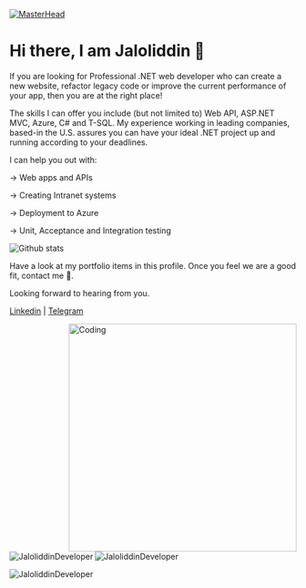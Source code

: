 [![MasterHead](https://developers.giphy.com/branch/master/static/api-512d36c09662682717108a38bbb5c57d.gif)](https://rishavchanda.io)
# Hi there, I am Jaloliddin 👋
If you are looking for Professional .NET web developer who can create a new website, refactor legacy code or improve the current performance of your app, then you are at the right place!

The skills I can offer you include (but not limited to) Web API, ASP.NET MVC, Azure, C# and T-SQL. My experience working in leading companies, based-in the U.S. assures you can have your ideal .NET project up and running according to your deadlines.

I can help you out with:

→ Web apps and APIs

→ Creating Intranet systems

→ Deployment to Azure

→ Unit, Acceptance and Integration testing

 ![Github stats](https://github-readme-stats.vercel.app/api?username=JaloliddinDeveloper&show_icons=true&theme=dark)


Have a look at my portfolio items in this profile. Once you feel we are a good fit, contact me 💬.

Looking forward to hearing from you.

[Linkedin](https://www.linkedin.com/in/jaloliddin-mahkamov-761a46298/) | [Telegram](https://t.me/JaloliddinDeveloper)   

<img align="right" alt="Coding" width="400" src="https://cdn.dribbble.com/users/1162077/screenshots/3848914/programmer.gif">



<p><img align="left" src="https://github-readme-stats.vercel.app/api/top-langs?username=JaloliddinDeveloper&show_icons=true&locale=en&layout=compact" alt="JaloliddinDeveloper" /></p>

<p>&nbsp;<img align="center" src="https://github-readme-stats.vercel.app/api?username=JaloliddinDeveloper&show_icons=true&locale=en" alt="JaloliddinDeveloper" /></p>

<p><img align="center" src="https://github-readme-streak-stats.herokuapp.com/?user=JaloliddinDeveloper&" alt="JaloliddinDeveloper" /></p>
